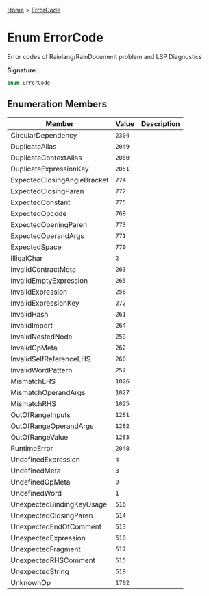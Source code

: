 [Home](../index.md) &gt; [ErrorCode](./errorcode.md)

# Enum ErrorCode

Error codes of Rainlang/RainDocument problem and LSP Diagnostics

<b>Signature:</b>

```typescript
enum ErrorCode 
```

## Enumeration Members

|  Member | Value | Description |
|  --- | --- | --- |
|  CircularDependency | `2304` |  |
|  DuplicateAlias | `2049` |  |
|  DuplicateContextAlias | `2050` |  |
|  DuplicateExpressionKey | `2051` |  |
|  ExpectedClosingAngleBracket | `774` |  |
|  ExpectedClosingParen | `772` |  |
|  ExpectedConstant | `775` |  |
|  ExpectedOpcode | `769` |  |
|  ExpectedOpeningParen | `773` |  |
|  ExpectedOperandArgs | `771` |  |
|  ExpectedSpace | `770` |  |
|  IlligalChar | `2` |  |
|  InvalidContractMeta | `263` |  |
|  InvalidEmptyExpression | `265` |  |
|  InvalidExpression | `258` |  |
|  InvalidExpressionKey | `272` |  |
|  InvalidHash | `261` |  |
|  InvalidImport | `264` |  |
|  InvalidNestedNode | `259` |  |
|  InvalidOpMeta | `262` |  |
|  InvalidSelfReferenceLHS | `260` |  |
|  InvalidWordPattern | `257` |  |
|  MismatchLHS | `1026` |  |
|  MismatchOperandArgs | `1027` |  |
|  MismatchRHS | `1025` |  |
|  OutOfRangeInputs | `1281` |  |
|  OutOfRangeOperandArgs | `1282` |  |
|  OutOfRangeValue | `1283` |  |
|  RuntimeError | `2048` |  |
|  UndefinedExpression | `4` |  |
|  UndefinedMeta | `3` |  |
|  UndefinedOpMeta | `0` |  |
|  UndefinedWord | `1` |  |
|  UnexpectedBindingKeyUsage | `516` |  |
|  UnexpectedClosingParen | `514` |  |
|  UnexpectedEndOfComment | `513` |  |
|  UnexpectedExpression | `518` |  |
|  UnexpectedFragment | `517` |  |
|  UnexpectedRHSComment | `515` |  |
|  UnexpectedString | `519` |  |
|  UnknownOp | `1792` |  |

